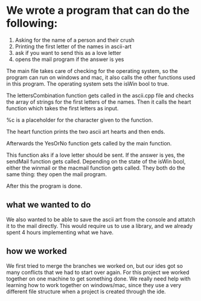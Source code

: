 # We wrote a program that can do the following: 

1. Asking for the name of a person and their crush
2. Printing the first letter of the names in ascii-art
3. ask if you want to send this as a love letter
4. opens the mail program if the answer is yes

The main file takes care of checking for the operating system, so the program can run on windows and mac, it also calls the other functions used in this program. The operating system sets the isWin bool to true.

The lettersCombination function gets called in the ascii.cpp file and checks the array of strings for the first letters of the names. Then it calls the heart function which takes the first letters as input.   

%c is a placeholder for the character given to the function. 

The heart function prints the two ascii art hearts and then ends.

Afterwards the YesOrNo function gets called by the main function.

This function aks if a love letter should be sent. If the answer is yes, the sendMail function gets called. Depending on the state of the isWin bool, either the winmail or the macmail function gets called. They both do the same thing: they open the mail program. 

After this the program is done.

## what we wanted to do

We also wanted to be able to save the ascii art from the console and attatch it to the mail directly. This would require us to use a library, and we already spent 4 hours implementing what we have. 

## how we worked 

We first tried to merge the branches we worked on, but our ides got so many conflicts that we had to start over again. For this project we worked together on one machine to get something done. We really need help with learning how to work together on windows/mac, since they use a very different file structure when a project is created through the ide. 